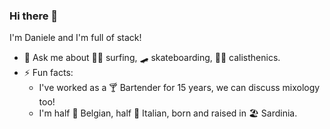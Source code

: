 ### Hi there 👋
I'm Daniele and I'm full of stack!

- 💬 Ask me about 🏄‍♂️ surfing, 🛹 skateboarding, 🤸🏻 calisthenics.
- ⚡ Fun facts:
  - I've worked as a 🍸 Bartender for 15 years, we can discuss mixology too!
  - I'm half 🍺 Belgian, half 🍾 Italian, born and raised in 🏖 Sardinia.

